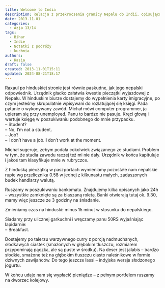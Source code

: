 ```yaml
---
title: Welcome to India
description: Relacja z przekroczenia granicy Nepalu do Indii, opisująca pierwsze wrażenia z Raxaul, lokalne jedzenie oraz trudności związane z formalnościami imigracyjnymi.
date: 2013-11-01
categories:
  - Azja 13/14
tags:
  - Bihar
  - Indie
  - Notatki z podróży
  - kuchnia
authors:
  - Kasia
draft: false
created: 2013-11-01T15:11
updated: 2024-08-21T18:17
---
```

Raxaul po hinduskiej stronie jest równie paskudne, jak jego nepalski odpowiednik. Urzędnik gładko załatwia kwestie pieczątki wyjazdowej z Nepalu. W hinduskim biurze dostajemy do wypełnienia karty imigracyjne, po czym jesteśmy skrupulatnie wpisywani do rozlatującej się księgi. Pada pytanie o wykonywany zawód. Michał mówi computer programmer, ja upieram się przy unemployed. Panu to bardzo nie pasuje. Kręci głową i wertuje księgę w poszukiwaniu podobnego do mnie przypadku.  
– Student?  
– No, I’m not a student.  
– Job?  
– I don’t have a job. I don’t work at the moment.

Michał sugeruje, żebym podała cokolwiek związanego ze studiami. Problem w tym, że studia zawodu raczej też mi nie dały. Urzędnik w końcu kapituluje i jakoś tam klasyfikuje mnie w rubryczce.

Z hinduską pieczątką w paszportach wymieniamy pozostałe nam nepalskie rupie wg przelicznika 0.58 w jednej z kilkunastu małych, zadaszonych budek handlarzy walutą.

Ruszamy w poszukiwaniu bankomatu. Znajdujemy kilka opisanych jako 24h – wszystkie zamknięte są za blaszaną roletą. Banki otwierają tutaj ok. 9.30, mamy więc jeszcze ze 3 godziny na śniadanie.

Zmieniamy czas na hinduski: minus 15 minut w stosunku do nepalskiego.

Siadamy przy ulicznej garkuchni i wręczamy panu 50RS wyjaśniając lapidarnie:  
– Breakfast.

Dostajemy po talerzu warzywnego curry z porcją nadmuchanych, słodkawych ciastek (smażonych w głębokim tłuszczu, rozmiarem przypominają pączka, ale są puste w środku). Na deser jest jalabis – bardzo słodkie, smażone też na głębokim tłuszczu ciasto naleśnikowe w formie dziwnych zawijańców. Do tego jeszcze lassi – indyjska wersja słodzonego jogurtu.

W końcu udaje nam się wypłacić pieniądze – z pełnym portfelem ruszamy na dworzec kolejowy.